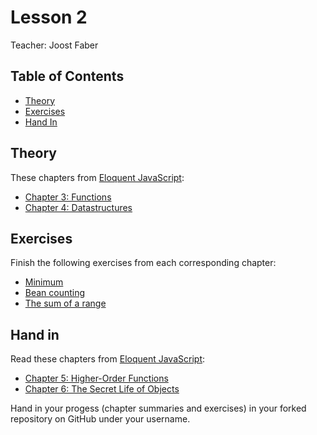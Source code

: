 # Lesson 2

Teacher: Joost Faber

## Table of Contents

* [Theory](#theory)
* [Exercises](#exercises)
* [Hand In](#hand-in)

## Theory

These chapters from [Eloquent JavaScript](https://eloquentjavascript.net/):

* [Chapter 3: Functions](https://eloquentjavascript.net/03_functions.html)
* [Chapter 4: Datastructures](https://eloquentjavascript.net/04_data.html)

## Exercises

Finish the following exercises from each corresponding chapter:

* [Minimum](https://eloquentjavascript.net/03_functions.html#i_XTmO7z7MPq)
* [Bean counting](https://eloquentjavascript.net/03_functions.html#i_3rsiDgC2do)
* [The sum of a range](https://eloquentjavascript.net/03_functions.html#i_XTmO7z7MPq)

## Hand in

Read these chapters from [Eloquent JavaScript](https://eloquentjavascript.net/):

* [Chapter 5: Higher-Order Functions](https://eloquentjavascript.net/05_higher_order.html)
* [Chapter 6: The Secret Life of Objects](https://eloquentjavascript.net/06_object.html)

Hand in your progess (chapter summaries and exercises) in your forked repository on GitHub under your username.
